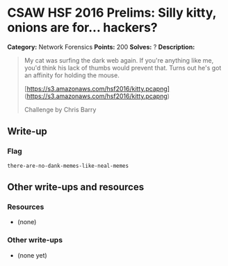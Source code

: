 # CSAW HSF 2016 Prelims: Silly kitty, onions are for... hackers?

**Category:** Network Forensics
**Points:** 200
**Solves:** ?
**Description:**

> My cat was surfing the dark web again. If you're anything like me, you'd think his lack of thumbs would prevent that. Turns out he's got an affinity for holding the mouse.
> 
> [https://s3.amazonaws.com/hsf2016/kitty.pcapng] (https://s3.amazonaws.com/hsf2016/kitty.pcapng)
> 
> Challenge by Chris Barry


## Write-up



### Flag

``there-are-no-dank-memes-like-neal-memes``

## Other write-ups and resources

### Resources
* (none)

### Other write-ups
* (none yet)

